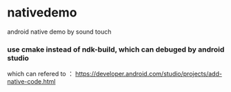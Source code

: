 # nativedemo
android native demo by sound touch 

### use cmake instead of ndk-build, which can debuged by android studio
which can refered to ：
https://developer.android.com/studio/projects/add-native-code.html

